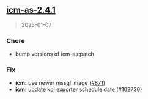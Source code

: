 
<a name="icm-as-2.4.1"></a>
## [icm-as-2.4.1](https://github.com/intershop/helm-charts/compare/icm-as-2.4.0...icm-as-2.4.1)

> 2025-01-07

### Chore

* bump versions of icm-as:patch

### Fix

* **icm:** use newer mssql image ([#871](https://github.com/intershop/helm-charts/issues/871))
* **icm:** update kpi exporter schedule date ([#102730](https://github.com/intershop/helm-charts/issues/102730))

